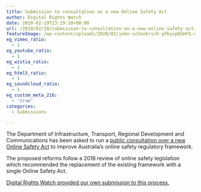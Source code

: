 ```yaml
---
title: Submission to consultation on a new Online Safety Act
author: Digital Rights Watch
date: 2020-02-19T23:19:10+00:00
url: /2020/02/20/submission-to-consultation-on-a-new-online-safety-act/
featureImage: /wp-content/uploads/2020/02/john-schnobrich-yFbyvpEGHFQ-unsplash-scaled-1.jpg
eg_vimeo_ratio:
  - 1
eg_youtube_ratio:
  - 1
eg_wistia_ratio:
  - 1
eg_html5_ratio:
  - 1
eg_soundcloud_ratio:
  - 1
eg_custom_meta_216:
  - 'true'
categories:
  - Submissions

---
```

The Department of Infrastructure, Transport, Regional Development and Communications has been asked to run a [public consultation over a new Online Safety Act][1] to improve Australia&#8217;s online safety regulatory framework.

The proposed reforms follow a 2018 review of online safety legislation which recommended the replacement of the existing framework with a single Online Safety Act.

[Digital Rights Watch provided our own submission to this process.][2]

 [1]: https://www.communications.gov.au/have-your-say/consultation-new-online-safety-act
 [2]: /wp-content/uploads/2020/02/DRW-Submission-on-Online-Safety-Legislative-Reform.pdf
